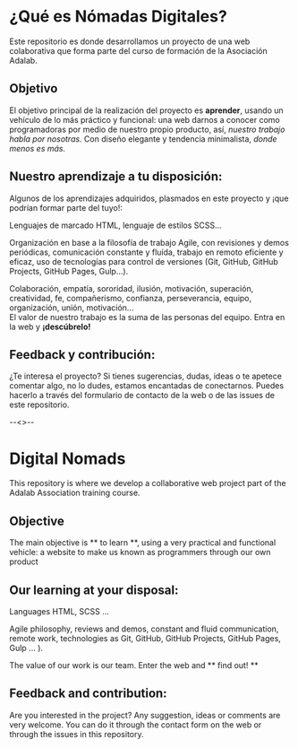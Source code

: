 # ¿Qué es Nómadas Digitales?

Este repositorio es donde desarrollamos un proyecto de una web colaborativa que forma parte del curso de formación de la Asociación Adalab.

## Objetivo

El objetivo principal de la realización del proyecto es **aprender**, usando un vehículo de lo más práctico y funcional: una web darnos a conocer como programadoras por medio de nuestro propio producto, así, _nuestro trabajo habla por nosotras._
Con diseño elegante y tendencia minimalista, _donde menos es más._

## Nuestro aprendizaje a tu disposición:

Algunos de los aprendizajes adquiridos, plasmados en este proyecto y ¡que podrían formar parte del tuyo!:

Lenguajes de marcado HTML, lenguaje de estilos SCSS...

Organización en base a la filosofía de trabajo Agile, con revisiones y demos periódicas, comunicación constante y fluída, trabajo en remoto eficiente y eficaz, uso de tecnologías para control de versiones (Git, GitHub, GitHub Projects, GitHub Pages, Gulp...).

Colaboración, empatía, sororidad, ilusión, motivación, superación, creatividad, fe, compañerismo, confianza, perseverancia, equipo, organización, unión, motivación...  
El valor de nuestro trabajo es la suma de las personas del equipo. Entra en la web y **¡descúbrelo!**

## Feedback y contribución:

¿Te interesa el proyecto? Si tienes sugerencias, dudas, ideas o te apetece comentar algo, no lo dudes, estamos encantadas de conectarnos. Puedes hacerlo a través del formulario de contacto de la web o de las issues de este repositorio.

--<>--

# Digital Nomads

This repository is where we develop a collaborative web project part of the Adalab Association training course.

## Objective

The main objective is ** to learn **, using a very practical and functional vehicle: a website to make us known as programmers through our own product

## Our learning at your disposal:

Languages ​​HTML, SCSS ...

Agile philosophy, reviews and demos, constant and fluid communication, remote work, technologies as Git, GitHub, GitHub Projects, GitHub Pages, Gulp ... ).

The value of our work is our team. Enter the web and ** find out! **

## Feedback and contribution:

Are you interested in the project? Any suggestion, ideas or comments are very welcome. You can do it through the contact form on the web or through the issues in this repository.
